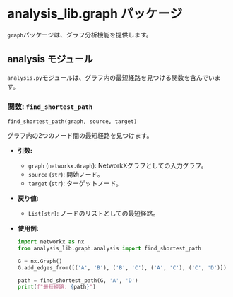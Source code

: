 # analysis_lib.graph パッケージ

`graph`パッケージは、グラフ分析機能を提供します。

## analysis モジュール

`analysis.py`モジュールは、グラフ内の最短経路を見つける関数を含んでいます。

### 関数: `find_shortest_path`

`find_shortest_path(graph, source, target)`

グラフ内の2つのノード間の最短経路を見つけます。

- **引数:**
    - `graph` (`networkx.Graph`): NetworkXグラフとしての入力グラフ。
    - `source` (`str`): 開始ノード。
    - `target` (`str`): ターゲットノード。

- **戻り値:**
    - `List[str]`: ノードのリストとしての最短経路。

- **使用例:**

  ```python
  import networkx as nx
  from analysis_lib.graph.analysis import find_shortest_path

  G = nx.Graph()
  G.add_edges_from([('A', 'B'), ('B', 'C'), ('A', 'C'), ('C', 'D')])

  path = find_shortest_path(G, 'A', 'D')
  print(f"最短経路: {path}")
  ```
